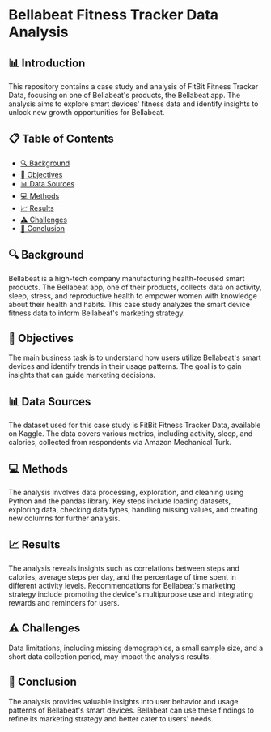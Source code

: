 # Bellabeat Fitness Tracker Data Analysis

## 📊 Introduction
This repository contains a case study and analysis of FitBit Fitness Tracker Data, focusing on one of Bellabeat's products, the Bellabeat app. The analysis aims to explore smart devices' fitness data and identify insights to unlock new growth opportunities for Bellabeat.

## 📋 Table of Contents
- [🔍 Background](#background)
- [🎯 Objectives](#objectives)
- [📊 Data Sources](#data-sources)
- [💻 Methods](#methods)
- [📈 Results](#results)
- [⚠️ Challenges](#challenges)
- [🌟 Conclusion](#conclusion)

## 🔍 Background
Bellabeat is a high-tech company manufacturing health-focused smart products. The Bellabeat app, one of their products, collects data on activity, sleep, stress, and reproductive health to empower women with knowledge about their health and habits. This case study analyzes the smart device fitness data to inform Bellabeat's marketing strategy.

## 🎯 Objectives
The main business task is to understand how users utilize Bellabeat's smart devices and identify trends in their usage patterns. The goal is to gain insights that can guide marketing decisions.

## 📊 Data Sources
The dataset used for this case study is FitBit Fitness Tracker Data, available on Kaggle. The data covers various metrics, including activity, sleep, and calories, collected from respondents via Amazon Mechanical Turk.

## 💻 Methods
The analysis involves data processing, exploration, and cleaning using Python and the pandas library. Key steps include loading datasets, exploring data, checking data types, handling missing values, and creating new columns for further analysis.

## 📈 Results
The analysis reveals insights such as correlations between steps and calories, average steps per day, and the percentage of time spent in different activity levels. Recommendations for Bellabeat's marketing strategy include promoting the device's multipurpose use and integrating rewards and reminders for users.

## ⚠️ Challenges
Data limitations, including missing demographics, a small sample size, and a short data collection period, may impact the analysis results.

## 🌟 Conclusion
The analysis provides valuable insights into user behavior and usage patterns of Bellabeat's smart devices. Bellabeat can use these findings to refine its marketing strategy and better cater to users' needs.
